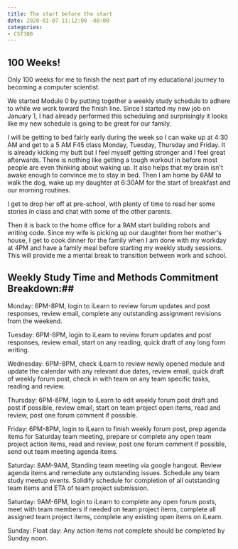 ```yaml
---
title: The start before the start
date: 2020-01-07 11:12:00 -08:00
categories:
- CST300
---
```


## **100 Weeks!** 
Only 100 weeks for me to finish the next part of my educational journey to becoming a computer scientist. 

We started Module 0 by putting together a weekly study schedule to adhere to while we work toward the finish line.  Since I started my new job on January 1, I had already performed this scheduling and surprisingly it looks like my new schedule is going to be great for our family.


I will be getting to bed fairly early during the week so I can wake up at 4:30 AM and get to a 5 AM F45 class Monday, Tuesday, Thursday and Friday. It is already kicking my butt but I feel myself getting stronger and I feel great afterwards. There is nothing like getting a tough workout in before most people are even thinking about waking up.  It also helps that my brain isn't awake enough to convince me to stay in bed.  Then I am home by 6AM to walk the dog, wake up my daughter at 6:30AM for the start of breakfast and our morning routines. 


I get to drop her off at pre-school, with plenty of time to read her some stories in class and chat with some of the other parents.  


Then it is back to the home office for a 9AM start building robots and writing code. Since my wife is picking up our daughter from her mother's house, I get to cook dinner for the family when I am done with my workday at 4PM and have a family meal before starting my weekly study sessions.  This will provide me a mental break to transition between work and school.  


## **Weekly Study Time and Methods Commitment Breakdown:**## 

Monday: 6PM-8PM, login to iLearn to review forum updates and post responses, review email, complete any outstanding assignment revisions from the weekend.

Tuesday: 6PM-8PM, login to iLearn to review forum updates and post responses, review email, start on any reading, quick draft of any long form writing.

Wednesday: 6PM-8PM, check iLearn to review newly opened module and update the calendar with any relevant due dates, review email, quick draft of weekly forum post, check in with team on any team specific tasks, reading and review.

Thursday: 6PM-8PM, login to iLearn to edit weekly forum post draft and post if possible, review email, start on team project open items, read and review, post one forum comment if possible.

Friday: 6PM-8PM, login to iLearn to finish weekly forum post, prep agenda items for Saturday team meeting, prepare or complete any open team project action items, read and review, post one forum comment if possible, send out team meeting agenda items.

Saturday: 8AM-9AM, Standing team meeting via google hangout. Review agenda items and remediate any outstanding issues. Schedule any team study meetup events. Solidify schedule for completion of all outstanding team items and ETA of team project submission.

Saturday: 9AM-6PM, login to iLearn to complete any open forum posts, meet with team members if needed on team project items, complete all assigned team project items, complete any existing open items on iLearn.

Sunday: Float day: Any action items not complete should be completed by Sunday noon.